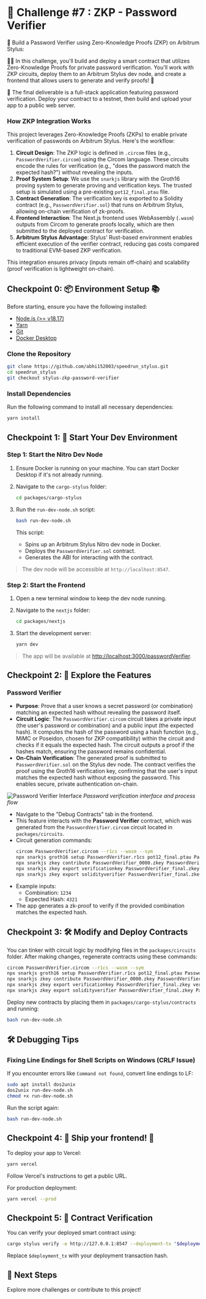 # 🚩 Challenge #7 : ZKP - Password Verifier

🎫 Build a Password Verifier using Zero-Knowledge Proofs (ZKP) on Arbitrum Stylus:

👷‍♀️ In this challenge, you'll build and deploy a smart contract that utilizes Zero-Knowledge Proofs for private password verification. You'll work with ZKP circuits, deploy them to an Arbitrum Stylus dev node, and create a frontend that allows users to generate and verify proofs! 🚀

🌟 The final deliverable is a full-stack application featuring password verification. Deploy your contract to a testnet, then build and upload your app to a public web server.

### How ZKP Integration Works
This project leverages Zero-Knowledge Proofs (ZKPs) to enable private verification of passwords on Arbitrum Stylus. Here's the workflow:

1. **Circuit Design**: The ZKP logic is defined in `.circom` files (e.g., `PasswordVerifier.circom`) using the Circom language. These circuits encode the rules for verification (e.g., "does the password match the expected hash?") without revealing the inputs.
2. **Proof System Setup**: We use the `snarkjs` library with the Groth16 proving system to generate proving and verification keys. The trusted setup is simulated using a pre-existing `pot12_final.ptau` file.
3. **Contract Generation**: The verification key is exported to a Solidity contract (e.g., `PasswordVerifier.sol`) that runs on Arbitrum Stylus, allowing on-chain verification of zk-proofs.
4. **Frontend Interaction**: The Next.js frontend uses WebAssembly (`.wasm`) outputs from Circom to generate proofs locally, which are then submitted to the deployed contract for verification.
5. **Arbitrum Stylus Advantage**: Stylus' Rust-based environment enables efficient execution of the verifier contract, reducing gas costs compared to traditional EVM-based ZKP verification.

This integration ensures privacy (inputs remain off-chain) and scalability (proof verification is lightweight on-chain).

## Checkpoint 0: 📦 Environment Setup 📚

Before starting, ensure you have the following installed:

- [Node.js (>= v18.17)](https://nodejs.org/en/download/)
- [Yarn](https://classic.yarnpkg.com/en/docs/install/)
- [Git](https://git-scm.com/downloads)
- [Docker Desktop](https://www.docker.com/products/docker-desktop)

### Clone the Repository

```bash
git clone https://github.com/abhi152003/speedrun_stylus.git
cd speedrun_stylus
git checkout stylus-zkp-password-verifier
```

### Install Dependencies

Run the following command to install all necessary dependencies:

```bash
yarn install
```

## Checkpoint 1: 🚀 Start Your Dev Environment

### Step 1: Start the Nitro Dev Node

1. Ensure Docker is running on your machine. You can start Docker Desktop if it's not already running.
2. Navigate to the `cargo-stylus` folder:
   ```bash
   cd packages/cargo-stylus
   ```

3. Run the `run-dev-node.sh` script:
   ```bash
   bash run-dev-node.sh
   ```
   This script:
   - Spins up an Arbitrum Stylus Nitro dev node in Docker.
   - Deploys the `PasswordVerifier.sol` contract.
   - Generates the ABI for interacting with the contract.

> The dev node will be accessible at `http://localhost:8547`.

### Step 2: Start the Frontend

1. Open a new terminal window to keep the dev node running.
2. Navigate to the `nextjs` folder:
   ```bash
   cd packages/nextjs
   ```

3. Start the development server:
   ```bash
   yarn dev
   ```

> The app will be available at [http://localhost:3000/passwordVerifier](http://localhost:3000/passwordVerifier).

## Checkpoint 2: 💫 Explore the Features

### Password Verifier

- **Purpose**: Prove that a user knows a secret password (or combination) matching an expected hash without revealing the password itself.
- **Circuit Logic**: The `PasswordVerifier.circom` circuit takes a private input (the user's password or combination) and a public input (the expected hash). It computes the hash of the password using a hash function (e.g., MiMC or Poseidon, chosen for ZKP compatibility) within the circuit and checks if it equals the expected hash. The circuit outputs a proof if the hashes match, ensuring the password remains confidential.
- **On-Chain Verification**: The generated proof is submitted to `PasswordVerifier.sol` on the Stylus dev node. The contract verifies the proof using the Groth16 verification key, confirming that the user's input matches the expected hash without exposing the password. This enables secure, private authentication on-chain.

![Password Verifier Interface](https://github.com/user-attachments/assets/a031b559-46a4-4e70-9619-e535a4c65675)
*Password verification interface and process flow*

- Navigate to the "Debug Contracts" tab in the frontend.
- This feature interacts with the **Password Verifier** contract, which was generated from the `PasswordVerifier.circom` circuit located in `packages/circuits`.
- Circuit generation commands:
  ```bash
  circom PasswordVerifier.circom --r1cs --wasm --sym
  npx snarkjs groth16 setup PasswordVerifier.r1cs pot12_final.ptau PasswordVerifier_0000.zkey
  npx snarkjs zkey contribute PasswordVerifier_0000.zkey PasswordVerifier_final.zkey --name="Contributor" -v
  npx snarkjs zkey export verificationkey PasswordVerifier_final.zkey verification_key.json
  npx snarkjs zkey export solidityverifier PasswordVerifier_final.zkey PasswordVerifier.sol
  ```
- Example inputs:
  - Combination: `1234`
  - Expected Hash: `4321`
- The app generates a zk-proof to verify if the provided combination matches the expected hash.

## Checkpoint 3: 🛠 Modify and Deploy Contracts

You can tinker with circuit logic by modifying files in the `packages/circuits` folder. After making changes, regenerate contracts using these commands:

```bash
circom PasswordVerifier.circom --r1cs --wasm --sym
npx snarkjs groth16 setup PasswordVerifier.r1cs pot12_final.ptau PasswordVerifier_0000.zkey
npx snarkjs zkey contribute PasswordVerifier_0000.zkey PasswordVerifier_final.zkey --name="Contributor" -v
npx snarkjs zkey export verificationkey PasswordVerifier_final.zkey verification_key.json
npx snarkjs zkey export solidityverifier PasswordVerifier_final.zkey PasswordVerifier.sol
```

Deploy new contracts by placing them in `packages/cargo-stylus/contracts` and running:

```bash
bash run-dev-node.sh
```

## 🛠️ Debugging Tips

### Fixing Line Endings for Shell Scripts on Windows (CRLF Issue)

If you encounter errors like `Command not found`, convert line endings to LF:

```bash
sudo apt install dos2unix
dos2unix run-dev-node.sh
chmod +x run-dev-node.sh
```

Run the script again:
```bash
bash run-dev-node.sh
```

## Checkpoint 4: 🚢 Ship your frontend! 🚁

To deploy your app to Vercel:

```bash
yarn vercel
```

Follow Vercel's instructions to get a public URL.

For production deployment:
```bash
yarn vercel --prod
```

## Checkpoint 5: 📜 Contract Verification

You can verify your deployed smart contract using:

```bash
cargo stylus verify -e http://127.0.0.1:8547 --deployment-tx "$deployment_tx"
```

Replace `$deployment_tx` with your deployment transaction hash.

## 🏁 Next Steps

Explore more challenges or contribute to this project!